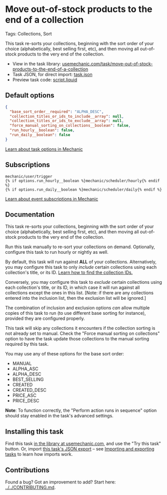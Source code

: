 # Move out-of-stock products to the end of a collection

Tags: Collections, Sort

This task re-sorts your collections, beginning with the sort order of your choice (alphabetically, best selling first, etc), and then moving all out-of-stock products to the very end of the collection.

* View in the task library: [usemechanic.com/task/move-out-of-stock-products-to-the-end-of-a-collection](https://usemechanic.com/task/move-out-of-stock-products-to-the-end-of-a-collection)
* Task JSON, for direct import: [task.json](../../tasks/move-out-of-stock-products-to-the-end-of-a-collection.json)
* Preview task code: [script.liquid](./script.liquid)

## Default options

```json
{
  "base_sort_order__required": "ALPHA_DESC",
  "collection_titles_or_ids_to_include__array": null,
  "collection_titles_or_ids_to_exclude__array": null,
  "force_manual_sorting_on_collections__boolean": false,
  "run_hourly__boolean": false,
  "run_daily__boolean": false
}
```

[Learn about task options in Mechanic](https://docs.usemechanic.com/article/471-task-options)

## Subscriptions

```liquid
mechanic/user/trigger
{% if options.run_hourly__boolean %}mechanic/scheduler/hourly{% endif %}
{% if options.run_daily__boolean %}mechanic/scheduler/daily{% endif %}
```

[Learn about event subscriptions in Mechanic](https://docs.usemechanic.com/article/408-subscriptions)

## Documentation

This task re-sorts your collections, beginning with the sort order of your choice (alphabetically, best selling first, etc), and then moving all out-of-stock products to the very end of the collection.

Run this task manually to re-sort your collections on demand. Optionally, configure this task to run hourly or nightly as well.

By default, this task will run against **ALL** of your collections. Alternatively, you may configure this task to only _include_ certain collections using each collection's title, or its ID. [Learn how to find the collection IDs.](https://learn.mechanic.dev/techniques/finding-a-resource-id)

Conversely, you may configure this task to _exclude_ certain collections using each collection's title, or its ID, in which case it will run against all collections except the ones in this list. [Note: if there are any collections entered into the inclusion list, then the exclusion list will be ignored.]

The combination of inclusion and exclusion options _can_ allow multiple copies of this task to run (to use different base sorting for instance), provided they are configured properly.

This task will skip any collections it encounters if the collection sorting is not already set to manual. Check the "Force manual sorting on collections" option to have the task update those collections to the manual sorting required by this task.

You may use any of these options for the base sort order:

* MANUAL
* ALPHA_ASC
* ALPHA_DESC
* BEST_SELLING
* CREATED
* CREATED_DESC
* PRICE_ASC
* PRICE_DESC

__Note__: To function correctly, the "Perform action runs in sequence" option should stay enabled in the task's advanced settings.

## Installing this task

Find this task [in the library at usemechanic.com](https://usemechanic.com/task/move-out-of-stock-products-to-the-end-of-a-collection), and use the "Try this task" button. Or, import [this task's JSON export](../../tasks/move-out-of-stock-products-to-the-end-of-a-collection.json) – see [Importing and exporting tasks](https://docs.usemechanic.com/article/505-importing-and-exporting-tasks) to learn how imports work.

## Contributions

Found a bug? Got an improvement to add? Start here: [../../CONTRIBUTING.md](../../CONTRIBUTING.md).
